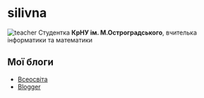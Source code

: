 # silivna
![teacher](https://encrypted-tbn0.gstatic.com/images?q=tbn:ANd9GcQqk8qmYW2NwItFusTKBKVUgiOYzuI5_XyVfV1YBOJYmg&s) Студентка **КрНУ ім. М.Остроградського**, вчителька інформатики та математики 
## Мої блоги
* [Всеосвіта](https://vseosvita.ua/user/id1031207)
* [Blogger](https://matematykynia.blogspot.com/)
